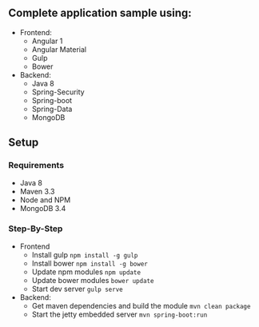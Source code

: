 ## Complete application sample using: 
* Frontend: 
  * Angular 1
  * Angular Material
  * Gulp
  * Bower
* Backend:
  * Java 8
  * Spring-Security
  * Spring-boot
  * Spring-Data
  * MongoDB
## Setup
### Requirements
* Java 8
* Maven 3.3
* Node and NPM
* MongoDB 3.4
### Step-By-Step
 * Frontend
   * Install gulp
   `npm install -g gulp`
   * Install bower
   `npm install -g bower`
   * Update npm modules
   `npm update`
   * Update bower modules
   `bower update`
   * Start dev server
   `gulp serve`
 * Backend:
   * Get maven dependencies and build the module
     `mvn clean package`
   * Start the jetty embedded server
     `mvn spring-boot:run`





